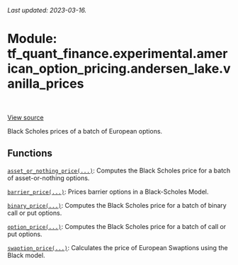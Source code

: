 <!--
This file is generated by a tool. Do not edit directly.
For open-source contributions the docs will be updated automatically.
-->

*Last updated: 2023-03-16.*

<div itemscope itemtype="http://developers.google.com/ReferenceObject">
<meta itemprop="name" content="tf_quant_finance.experimental.american_option_pricing.andersen_lake.vanilla_prices" />
<meta itemprop="path" content="Stable" />
</div>

# Module: tf_quant_finance.experimental.american_option_pricing.andersen_lake.vanilla_prices

<!-- Insert buttons and diff -->

<table class="tfo-notebook-buttons tfo-api" align="left">
</table>

<a target="_blank" href="https://github.com/paolodelia99/tf-quant-finance/blob/main/tf_quant_finance/black_scholes/vanilla_prices.py">View source</a>



Black Scholes prices of a batch of European options.



## Functions

[`asset_or_nothing_price(...)`](../../../../tf_quant_finance/black_scholes/asset_or_nothing_price.md): Computes the Black Scholes price for a batch of asset-or-nothing options.

[`barrier_price(...)`](../../../../tf_quant_finance/black_scholes/barrier_price.md): Prices barrier options in a Black-Scholes Model.

[`binary_price(...)`](../../../../tf_quant_finance/black_scholes/binary_price.md): Computes the Black Scholes price for a batch of binary call or put options.

[`option_price(...)`](../../../../tf_quant_finance/black_scholes/option_price.md): Computes the Black Scholes price for a batch of call or put options.

[`swaption_price(...)`](../../../../tf_quant_finance/black_scholes/swaption_price.md): Calculates the price of European Swaptions using the Black model.

